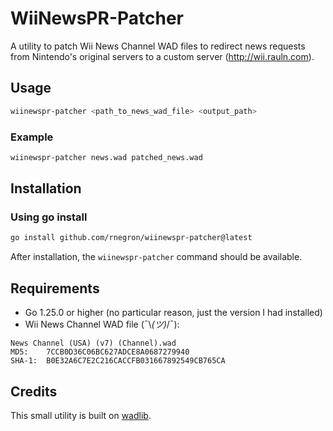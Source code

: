 # WiiNewsPR-Patcher

A utility to patch Wii News Channel WAD files to redirect news requests from Nintendo's original servers to a custom server (http://wii.rauln.com).

## Usage

```bash
wiinewspr-patcher <path_to_news_wad_file> <output_path>
```

### Example
```bash
wiinewspr-patcher news.wad patched_news.wad
```

## Installation

### Using go install
```bash
go install github.com/rnegron/wiinewspr-patcher@latest
```
After installation, the `wiinewspr-patcher` command should be available.

## Requirements

- Go 1.25.0 or higher (no particular reason, just the version I had installed)
- Wii News Channel WAD file (¯\\_(ツ)_/¯):
```
News Channel (USA) (v7) (Channel).wad
MD5:	7CCB0D36C06BC627ADCE8A0687279940
SHA-1:	B0E32A6C7E2C216CACCFB031667892549CB765CA
```

## Credits

This small utility is built on [wadlib](https://github.com/wii-tools/wadlib).
